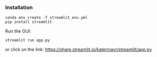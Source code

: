 ### Installation 

```shell
conda env create -f streamlit_env.yml
pip install streamlit
```

Run the GUI:

```shell
streamlit run app.py
```
or click on the link: https://share.streamlit.io/katerinavr/streamlit/app.py